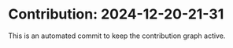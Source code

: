 # Contribution: 2024-12-20-21-31
This is an automated commit to keep the contribution graph active.

